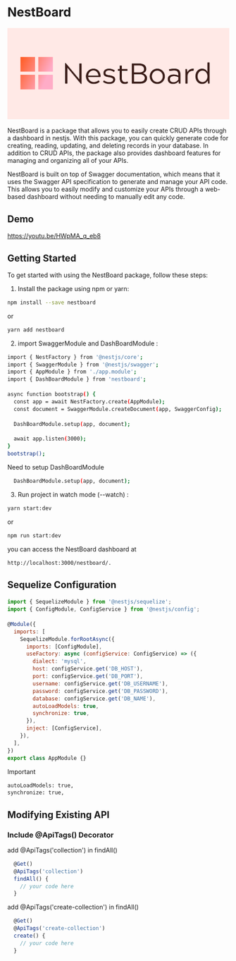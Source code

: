 
# NestBoard
![Logo](https://github.com/basil-github/public/blob/main/nestboard/logo.png?raw=true)

NestBoard is a package that allows you to easily create CRUD APIs through a dashboard in nestjs. With this package, you can quickly generate code for creating, reading, updating, and deleting records in your database. In addition to CRUD APIs, the package also provides dashboard features for managing and organizing all of your APIs.
 
NestBoard is built on top of Swagger documentation, which means that it uses the Swagger API specification to generate and manage your API code. This allows you to easily modify and customize your APIs through a web-based dashboard without needing to manually edit any code.


## Demo

https://youtu.be/HWpMA_q_eb8

## Getting Started
To get started with using the NestBoard package, follow these steps:



1. Install the package using npm or yarn:

```bash
npm install --save nestboard
```
or
```bash
yarn add nestboard
```
2. import SwaggerModule and DashBoardModule :

```bash
import { NestFactory } from '@nestjs/core';
import { SwaggerModule } from '@nestjs/swagger';
import { AppModule } from './app.module';
import { DashBoardModule } from 'nestboard';

async function bootstrap() {
  const app = await NestFactory.create(AppModule);
  const document = SwaggerModule.createDocument(app, SwaggerConfig);
 
  DashBoardModule.setup(app, document);

  await app.listen(3000);
}
bootstrap();
```
Need to setup DashBoardModule 
```bash
  DashBoardModule.setup(app, document);
```

3. Run project in watch mode (--watch) :
```bash
yarn start:dev
```
or
```bash
npm run start:dev
```
you can access the NestBoard dashboard at

 ```bash
http://localhost:3000/nestboard/.
```
## Sequelize Configuration

```javascript
import { SequelizeModule } from '@nestjs/sequelize';
import { ConfigModule, ConfigService } from '@nestjs/config';

@Module({
  imports: [
    SequelizeModule.forRootAsync({
      imports: [ConfigModule],
      useFactory: async (configService: ConfigService) => ({
        dialect: 'mysql',
        host: configService.get('DB_HOST'),
        port: configService.get('DB_PORT'),
        username: configService.get('DB_USERNAME'),
        password: configService.get('DB_PASSWORD'),
        database: configService.get('DB_NAME'),
        autoLoadModels: true, 
        synchronize: true,
      }),
      inject: [ConfigService],
    }),
  ],
})
export class AppModule {}
```
Important 
```bash
autoLoadModels: true, 
synchronize: true,
```


## Modifying Existing API
### Include @ApiTags() Decorator
 

add   @ApiTags('collection') in  findAll()

```javascript
  @Get()
  @ApiTags('collection')
  findAll() {
    // your code here
  }
``` 

add   @ApiTags('create-collection') in  findAll()

```javascript
  @Get()
  @ApiTags('create-collection')
  create() {
    // your code here
  }
```